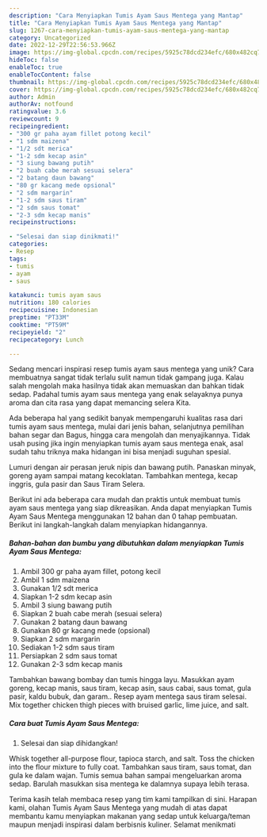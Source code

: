 ```yaml
---
description: "Cara Menyiapkan Tumis Ayam Saus Mentega yang Mantap"
title: "Cara Menyiapkan Tumis Ayam Saus Mentega yang Mantap"
slug: 1267-cara-menyiapkan-tumis-ayam-saus-mentega-yang-mantap
category: Uncategorized
date: 2022-12-29T22:56:53.966Z
image: https://img-global.cpcdn.com/recipes/5925c78dcd234efc/680x482cq70/tumis-ayam-saus-mentega-foto-resep-utama.jpg
hideToc: false
enableToc: true
enableTocContent: false
thumbnail: https://img-global.cpcdn.com/recipes/5925c78dcd234efc/680x482cq70/tumis-ayam-saus-mentega-foto-resep-utama.jpg
cover: https://img-global.cpcdn.com/recipes/5925c78dcd234efc/680x482cq70/tumis-ayam-saus-mentega-foto-resep-utama.jpg
author: Admin
authorAv: notfound
ratingvalue: 3.6
reviewcount: 9
recipeingredient:
- "300 gr paha ayam fillet potong kecil"
- "1 sdm maizena"
- "1/2 sdt merica"
- "1-2 sdm kecap asin"
- "3 siung bawang putih"
- "2 buah cabe merah sesuai selera"
- "2 batang daun bawang"
- "80 gr kacang mede opsional"
- "2 sdm margarin"
- "1-2 sdm saus tiram"
- "2 sdm saus tomat"
- "2-3 sdm kecap manis"
recipeinstructions:

- "Selesai dan siap dinikmati!"
categories:
- Resep
tags:
- tumis
- ayam
- saus

katakunci: tumis ayam saus 
nutrition: 180 calories
recipecuisine: Indonesian
preptime: "PT33M"
cooktime: "PT59M"
recipeyield: "2"
recipecategory: Lunch

---
```





Sedang mencari inspirasi resep tumis ayam saus mentega yang unik? Cara membuatnya sangat tidak terlalu sulit namun tidak gampang juga. Kalau salah mengolah maka hasilnya tidak akan memuaskan dan bahkan tidak sedap. Padahal tumis ayam saus mentega yang enak selayaknya punya aroma dan cita rasa yang dapat memancing selera Kita.





Ada beberapa hal yang sedikit banyak mempengaruhi kualitas rasa dari tumis ayam saus mentega, mulai dari jenis bahan, selanjutnya pemilihan bahan segar dan Bagus, hingga cara mengolah dan menyajikannya. Tidak usah pusing jika ingin menyiapkan tumis ayam saus mentega enak,      asal sudah tahu triknya maka hidangan ini bisa menjadi suguhan spesial.














Lumuri dengan air perasan jeruk nipis dan bawang putih. Panaskan minyak, goreng ayam sampai matang kecoklatan. Tambahkan mentega, kecap inggris, gula pasir dan Saus Tiram Selera.






Berikut ini ada beberapa cara mudah dan praktis untuk membuat tumis ayam saus mentega yang siap dikreasikan. Anda dapat menyiapkan Tumis Ayam Saus Mentega menggunakan 12 bahan dan 0 tahap pembuatan. Berikut ini langkah-langkah dalam menyiapkan hidangannya.

<!--inarticleads1-->

##### Bahan-bahan dan bumbu yang dibutuhkan dalam menyiapkan Tumis Ayam Saus Mentega:

1. Ambil 300 gr paha ayam fillet, potong kecil
1. Ambil 1 sdm maizena
1. Gunakan 1/2 sdt merica
1. Siapkan 1-2 sdm kecap asin
1. Ambil 3 siung bawang putih
1. Siapkan 2 buah cabe merah (sesuai selera)
1. Gunakan 2 batang daun bawang
1. Gunakan 80 gr kacang mede (opsional)
1. Siapkan 2 sdm margarin
1. Sediakan 1-2 sdm saus tiram
1. Persiapkan 2 sdm saus tomat
1. Gunakan 2-3 sdm kecap manis


Tambahkan bawang bombay dan tumis hingga layu. Masukkan ayam goreng, kecap manis, saus tiram, kecap asin, saus cabai, saus tomat, gula pasir, kaldu bubuk, dan garam.. Resep ayam mentega saus tiram selesai. Mix together chicken thigh pieces with bruised garlic, lime juice, and salt. 

<!--inarticleads2-->

##### Cara buat Tumis Ayam Saus Mentega:


1. Selesai dan siap dihidangkan!

Whisk together all-purpose flour, tapioca starch, and salt. Toss the chicken into the flour mixture to fully coat. Tambahkan saus tiram, saus tomat, dan gula ke dalam wajan. Tumis semua bahan sampai mengeluarkan aroma sedap. Barulah masukkan sisa mentega ke dalamnya supaya lebih terasa. 

Terima kasih telah membaca resep yang tim kami tampilkan di sini. Harapan kami, olahan Tumis Ayam Saus Mentega yang mudah di atas dapat membantu kamu menyiapkan makanan yang sedap untuk keluarga/teman maupun menjadi inspirasi dalam berbisnis kuliner. Selamat menikmati
